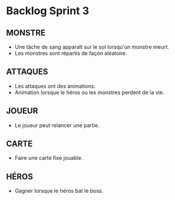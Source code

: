 <h1>Backlog Sprint 3</h1>

  <h2>MONSTRE</h2>
  <ul>
    <li>Une tâche de sang apparaît sur le sol lorsqu'un monstre meurt.</li>
    <li>Les monstres sont répartis de façon aléatoire.</li>
  </ul>

  <h2>ATTAQUES</h2>
  <ul>
    <li>Les attaques ont des animations.</li>
    <li>Animation lorsque le héros ou les monstres perdent de la vie.</li>
  </ul>
  
  <h2>JOUEUR</h2>
  <ul>
    <li>Le joueur peut relancer une partie.</li>
  </ul>
  
  <h2>CARTE</h2>
  <ul>
    <li>Faire une carte fixe jouable.</li>
  </ul>
  
  <h2>HÉROS</h2>
  <ul>
    <li>Gagner lorsque le héros bat le boss.</li>
  </ul>
  
